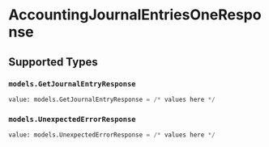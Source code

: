 # AccountingJournalEntriesOneResponse


## Supported Types

### `models.GetJournalEntryResponse`

```python
value: models.GetJournalEntryResponse = /* values here */
```

### `models.UnexpectedErrorResponse`

```python
value: models.UnexpectedErrorResponse = /* values here */
```

